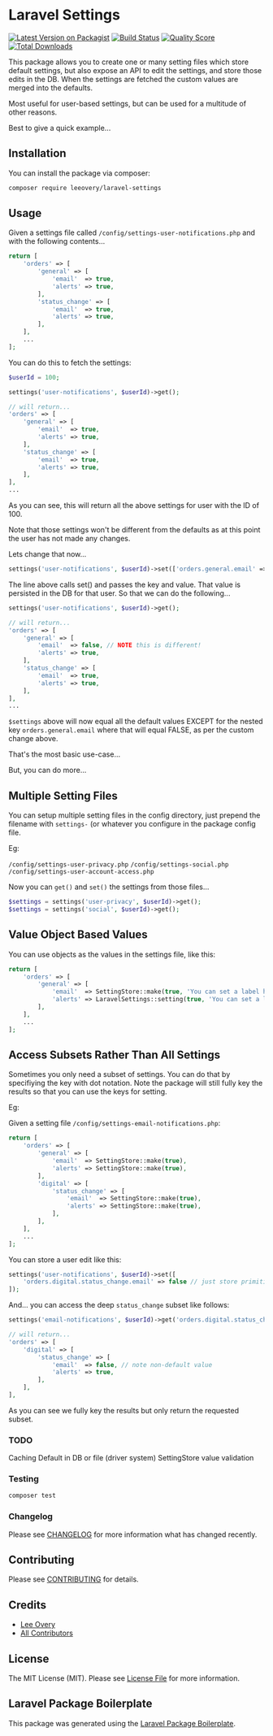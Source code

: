 # Laravel Settings

[![Latest Version on Packagist](https://img.shields.io/packagist/v/leeovery/laravel-settings.svg?style=flat-square)](https://packagist.org/packages/leeovery/laravel-settings)
[![Build Status](https://img.shields.io/travis/leeovery/laravel-settings/master.svg?style=flat-square)](https://travis-ci.org/leeovery/laravel-settings)
[![Quality Score](https://img.shields.io/scrutinizer/g/leeovery/laravel-settings.svg?style=flat-square)](https://scrutinizer-ci.com/g/leeovery/laravel-settings)
[![Total Downloads](https://img.shields.io/packagist/dt/leeovery/laravel-settings.svg?style=flat-square)](https://packagist.org/packages/leeovery/laravel-settings)

This package allows you to create one or many setting files which store default settings, but also expose an API to edit the settings, and store those edits in the DB. When the settings are fetched the custom values are merged into the defaults.

Most useful for user-based settings, but can be used for a multitude of other reasons.

Best to give a quick example...

## Installation

You can install the package via composer:

```bash
composer require leeovery/laravel-settings
```

## Usage

Given a settings file called `/config/settings-user-notifications.php`
and with the following contents...

``` php
return [
    'orders' => [
        'general' => [
            'email'  => true,
            'alerts' => true,
        ],
        'status_change' => [
            'email'  => true,
            'alerts' => true,
        ],
    ],
    ...
];
```

You can do this to fetch the settings:

``` php
$userId = 100;

settings('user-notifications', $userId)->get();

// will return...
'orders' => [
    'general' => [
        'email'  => true,
        'alerts' => true,
    ],
    'status_change' => [
        'email'  => true,
        'alerts' => true,
    ],
],
...
```

As you can see, this will return all the above settings for user with the ID of 100.

Note that those settings won't be different from the defaults as at this point the user has not made any changes.

Lets change that now...

``` php
settings('user-notifications', $userId)->set(['orders.general.email' => false]);
```

The line above calls set() and passes the key and value. That value is persisted in the DB for that user. So that we can do the following...

``` php
settings('user-notifications', $userId)->get();

// will return...
'orders' => [
    'general' => [
        'email'  => false, // NOTE this is different!
        'alerts' => true,
    ],
    'status_change' => [
        'email'  => true,
        'alerts' => true,
    ],
],
...
```

`$settings` above will now equal all the default values EXCEPT for the nested key `orders.general.email` where that will equal FALSE, as per the custom change above.

That's the most basic use-case...

But, you can do more...

## Multiple Setting Files

You can setup multiple setting files in the config directory, just prepend the filename with `settings-` (or whatever you configure in the package config file.

Eg:

`/config/settings-user-privacy.php`
`/config/settings-social.php`
`/config/settings-user-account-access.php`

Now you can `get()` and `set()` the settings from those files...

``` php
$settings = settings('user-privacy', $userId)->get();
$settings = settings('social', $userId)->get();
```

## Value Object Based Values

You can use objects as the values in the settings file, like this:

``` php
return [
    'orders' => [
        'general' => [
            'email'  => SettingStore::make(true, 'You can set a label here'), // option one
            'alerts' => LaravelSettings::setting(true, 'You can set a label here'), // option two
        ],
    ],
    ...
];
```

## Access Subsets Rather Than All Settings

Sometimes you only need a subset of settings. You can do that by specifiying the key with dot notation. Note the package will still fully key the results so that you can use the keys for setting.

Eg:

Given a setting file `/config/settings-email-notifications.php`:

``` php
return [
    'orders' => [
        'general' => [
            'email'  => SettingStore::make(true),
            'alerts' => SettingStore::make(true),
        ],
        'digital' => [
            'status_change' => [
                'email'  => SettingStore::make(true),
                'alerts' => SettingStore::make(true),
            ],
        ],
    ],
    ...
];
```

You can store a user edit like this:

``` php
settings('user-notifications', $userId)->set([
    'orders.digital.status_change.email' => false // just store primitive value here not VO
]);
```

And... you can access the deep `status_change` subset like follows:

``` php
settings('email-notifications', $userId)->get('orders.digital.status_change');

// will return...
'orders' => [
    'digital' => [
        'status_change' => [
            'email'  => false, // note non-default value
            'alerts' => true,
        ],
    ],
],
```

As you can see we fully key the results but only return the requested subset.


### TODO

Caching
Default in DB or file (driver system)
SettingStore value validation

### Testing

``` bash
composer test
```

### Changelog

Please see [CHANGELOG](CHANGELOG.md) for more information what has changed recently.

## Contributing

Please see [CONTRIBUTING](CONTRIBUTING.md) for details.

## Credits

- [Lee Overy](https://github.com/leeovery)
- [All Contributors](../../contributors)

## License

The MIT License (MIT). Please see [License File](LICENSE.md) for more information.

## Laravel Package Boilerplate

This package was generated using the [Laravel Package Boilerplate](https://laravelpackageboilerplate.com).
